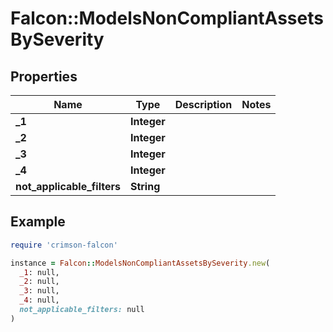 # Falcon::ModelsNonCompliantAssetsBySeverity

## Properties

| Name | Type | Description | Notes |
| ---- | ---- | ----------- | ----- |
| **_1** | **Integer** |  |  |
| **_2** | **Integer** |  |  |
| **_3** | **Integer** |  |  |
| **_4** | **Integer** |  |  |
| **not_applicable_filters** | **String** |  |  |

## Example

```ruby
require 'crimson-falcon'

instance = Falcon::ModelsNonCompliantAssetsBySeverity.new(
  _1: null,
  _2: null,
  _3: null,
  _4: null,
  not_applicable_filters: null
)
```

